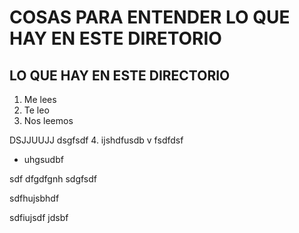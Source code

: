 # COSAS PARA ENTENDER LO QUE HAY EN ESTE DIRETORIO
## LO QUE HAY EN ESTE DIRECTORIO

1. Me lees
1. Te leo
1. Nos leemos

DSJJUUJJ
dsgfsdf
4. ijshdfusdb v
fsdfdsf
- uhgsudbf

sdf
dfgdfgnh
sdgfsdf

sdfhujsbhdf

sdfiujsdf
jdsbf
